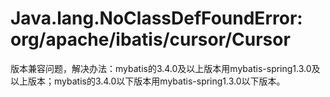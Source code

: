 # Java.lang.NoClassDefFoundError: org/apache/ibatis/cursor/Cursor
版本兼容问题，解决办法：mybatis的3.4.0及以上版本用mybatis-spring1.3.0及以上版本；mybatis的3.4.0以下版本用mybatis-spring1.3.0以下版本。
